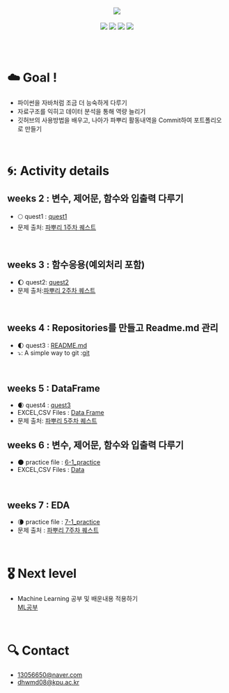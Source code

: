 <h1 align="center">
<img src ="https://user-images.githubusercontent.com/81912557/132134164-882e047f-2168-4b2d-b041-3e0dea06662e.PNG">
</h1>
<p align="center">
  <img src = "https://img.shields.io/badge/Repositories-5-skyblue">
  <img src = "https://img.shields.io/badge/issues-0-9cf">
  <img src = "https://img.shields.io/badge/fork-1-skygreen">
  <img src = "https://img.shields.io/badge/pull requests-1-green"> <br/><br/>
  </p>
<br>

# ☁️ Goal !
- 파이썬을 자바처럼 조금 더 능숙하게 다루기
- 자료구조를 익히고 데이터 분석을 통해 역량 늘리기
- 깃허브의 사용방법을 배우고, 나아가 파뿌리 활동내역을 Commit하여 포트폴리오로 만들기 
<br>


# 🌀: Activity details
## weeks 2 : 변수, 제어문, 함수와 입출력 다루기
- 🌕 quest1 : [quest1](https://github.com/SEUNGYEOPOH/git_test_2/blob/master/quest1.ipynb)
- 문제 출처: [파뿌리 1주차 퀘스트](https://github.com/koptimizer/Python_Breakers/blob/master/season3/quest/2%EC%A3%BC%EC%B0%A8%ED%80%98%EC%8A%A4%ED%8A%B8.md)

<Br>
  
## weeks 3 : 함수응용(예외처리 포함)
- :waxing_gibbous_moon: quest2: [quest2](https://github.com/SEUNGYEOPOH/Python_breakers_RP/blob/main/quest2.ipynb)
- 문제 출처:[파뿌리 2주차 퀘스트](https://github.com/koptimizer/Python_Breakers/blob/master/season3/quest/3%EC%A3%BC%EC%B0%A8%ED%80%98%EC%8A%A4%ED%8A%B8.md)
  
<br>
  
## weeks 4 : Repositories를 만들고 Readme.md 관리
  
- 🌓 quest3 : [README.md](https://github.com/SEUNGYEOPOH/git_test_2/blob/master/README.md)
- ⤵️: A simple way to git :[git]()  
<br>
  
## weeks 5 : DataFrame
- 🌒 quest4 : [quest3](https://github.com/SEUNGYEOPOH/Python_breakers_RP/blob/main/quest3.ipynb)
- EXCEL,CSV Files : [Data Frame](https://github.com/SEUNGYEOPOH/Python_breakers_RP/tree/main/dataframe)
- 문제 출처: [파뿌리 5주차 퀘스트](https://github.com/koptimizer/Python_Breakers/blob/master/season3/quest/5%EC%A3%BC%EC%B0%A8%ED%80%98%EC%8A%A4%ED%8A%B8.md)
  
## weeks 6 : 변수, 제어문, 함수와 입출력 다루기
- 🌑 practice file : [6-1_practice](https://github.com/SEUNGYEOPOH/Python_breakers_RP/blob/main/6-1_practice.ipynb)
- EXCEL,CSV Files : [Data]()
<Br>

## weeks 7 : EDA
- 🌘 practice file : [7-1_practice](https://github.com/SEUNGYEOPOH/Python_breakers_RP/blob/main/7-1_practice.ipynb)
- 문제 출처 : [파뿌리 7주차 퀘스트](https://github.com/koptimizer/Python_Breakers/blob/master/season3/quest/7%EC%A3%BC%EC%B0%A8%ED%80%98%EC%8A%A4%ED%8A%B8.md)
<Br>
  

# 🎖️ Next level
- Machine Learning 공부 및 배운내용 적용하기<br>
 [ML공부](https://github.com/SEUNGYEOPOH/ML/blob/main/README.md)
<br>
  
  
# 🔍 Contact
- 13056650@naver.com
- dhwmd08@kpu.ac.kr


